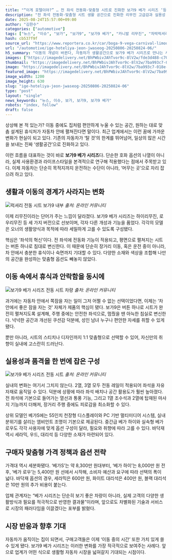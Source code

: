 ```yaml
---
title: "“이게 호텔이야?” … 전 좌석 전동화·맞춤형 시트로 진화한 보가9 베가 시리즈 ‘등장’"
description: "전 좌석 전동화·맞춤형 시트 생활 공간으로 진화한 리무진 고급감과 실용성 모두 잡았다 ..."
date: 2025-08-24T15:57:00+09:00
author: "김한수"
categories: ["automotive"]
tags: ["뉴스", "이슈", "보가", "보가9", "보가9 베가", "카니발 리무진", "차박럭셔리혁명", "프리미엄모빌리티라이프"]
hash: cb537f9f
source_url: "https://www.reportera.co.kr/car/boga-9-vega-carnival-limousine/"
url: "/automotive/ige-hoteliya-jeon-jwaseog-20250806-20250824-06/"
h5_summary: "이동의 개념이 바뀐다, 자동차가 생활공간으로 보가9 베가 시리즈로 만나는 새로운 리무진 경험"
images: ["https://imagedelivery.net/BhPWbivJAhTvor9c-8lV2w/fde3d488-c709-42f2-092c-ab8961668900/public", "https://imagedelivery.net/BhPWbivJAhTvor9c-8lV2w/cd430e00-df9f-46d5-430f-a71cff68aa00/public", "https://imagedelivery.net/BhPWbivJAhTvor9c-8lV2w/7ba993c7-018e-486f-2c61-9b9ca6ad4100/public", "https://imagedelivery.net/BhPWbivJAhTvor9c-8lV2w/1ebee65b-0ea0-41b6-a89d-39e142c26c00/public"]
thumbnail: "https://imagedelivery.net/BhPWbivJAhTvor9c-8lV2w/7ba993c7-018e-486f-2c61-9b9ca6ad4100/public"
image: "https://imagedelivery.net/BhPWbivJAhTvor9c-8lV2w/7ba993c7-018e-486f-2c61-9b9ca6ad4100/public"
featured_image: "https://imagedelivery.net/BhPWbivJAhTvor9c-8lV2w/7ba993c7-018e-486f-2c61-9b9ca6ad4100/public"
image_width: 1200
image_height: 630
slug: "ige-hoteliya-jeon-jwaseog-20250806-20250824-06"
type: "post"
layout: "single"
news_keywords: "뉴스, 이슈, 보가, 보가9, 보가9 베가"
robots: "index, follow"
draft: false
---
```


상상해 본 적 있는가? 이동 중에도 집처럼 편안하게 누울 수 있는 공간, 원하는 대로 맞춤 설계된 휴식처가 자동차 안에 펼쳐진다면 말이다. 최근 업계에서는 이런 꿈에 가까운 변화가 현실이 되고 있다. 기존의 자동차가 ‘탈 것’의 한계를 뛰어넘어, 일상의 많은 시간을 보내는 진짜 ‘생활공간’으로 진화하고 있다.

이런 흐름을 대표하는 것이 바로 **보가9 베가 시리즈**다. 단순한 호화 옵션의 나열이 아니라, 실제 사용환경과 라이프스타일을 본격적으로 연구해 적용했다는 점에서 주목받고 있다. 이제 자동차는 단순히 목적지까지 운전하는 수단이 아니라, ‘머무는 곳’으로 자리 잡으려 하고 있다.

## 생활과 이동의 경계가 사라지는 변화

![럭셔리 전동 시트 보가9 내부](https://imagedelivery.net/BhPWbivJAhTvor9c-8lV2w/cd430e00-df9f-46d5-430f-a71cff68aa00/public)
*출처: 온라인 커뮤니티*


이제 리무진이라는 단어가 주는 느낌이 달라졌다. 보가9 베가 시리즈는 하이리무진, 로우리무진 등 세 가지 버전으로 선보이며, 각자 다른 개성과 기능을 품었다. 각각의 모델은 오너의 생활양식과 목적에 따라 세밀하게 고를 수 있도록 구성됐다.

핵심은 ‘좌석의 혁신’이다. 전 좌석에 전동화 기능이 적용되고, 평면으로 펼쳐지는 시트는 버튼 하나로 침대로 변신한다. 이 때문에 단순히 장거리 이동, 혹은 운전 중이 아니라, 차 안에서 충분한 휴식이나 숙면까지 기대할 수 있다. 다양한 소재와 색상을 조합해 나만의 공간을 완성하는 맞춤형 옵션도 빼놓지 않았다.

## 이동 속에서 휴식과 안락함을 동시에

![보가9 베가 시리즈 전동 시트 차량](https://imagedelivery.net/BhPWbivJAhTvor9c-8lV2w/1ebee65b-0ea0-41b6-a89d-39e142c26c00/public)
*출처: 온라인 커뮤니티*


과거에는 자동차 안에서 쪽잠을 자는 일이 그저 어쩔 수 없는 선택이었다면, 이제는 ‘차 안에서 좋은 잠을 자는 것’ 자체가 제품의 핵심이 됐다. 보가9은 버튼 하나로 시트가 완전히 펼쳐지도록 설계해, 주행 중에는 안전한 좌석으로, 멈췄을 땐 아늑한 침실로 변신한다. 넉넉한 공간과 개선된 쿠션감 덕분에, 성인 남녀 누구나 편안한 자세를 취할 수 있게 됐다.

뿐만 아니라, 시트의 스티치나 디자인까지 1:1 맞춤형으로 선택할 수 있어, 자신만의 취향이 실내에 고스란히 드러난다.

## 실용성과 품격을 한 번에 잡은 구성

![보가9 베가 시리즈 전동 시트](https://imagedelivery.net/BhPWbivJAhTvor9c-8lV2w/fde3d488-c709-42f2-092c-ab8961668900/public)
*출처: 온라인 커뮤니티*


실내의 변화는 여기서 그치지 않는다. 2열, 3열 모두 전동 레일이 적용되어 좌석을 자유자재로 움직일 수 있다. 덕분에 상황에 따라 좌석 배치나 공간 활용도가 훨씬 높아졌다. 전 좌석에 기본으로 들어가는 열선과 통풍 기능, 그리고 1열 조수석과 2열에 탑재된 마사지 기능까지 더해져, 장거리 주행 중에도 피로감을 최소화할 수 있다.

상위 모델인 베가S에는 55인치 천장형 디스플레이와 PC 기반 멀티미디어 시스템, 실내 분위기를 살리는 앰비언트 조명이 기본으로 제공된다. 중간급 베가 하이와 실속형 베가 로우도 각각 사용자에 맞게 옵션 구성이 달라, 필요와 취향에 따라 고를 수 있다. 바닥재 역시 세라믹, 우드, 대리석 등 다양한 소재가 마련되어 있다.

## 구매자 맞춤형 가격 정책과 옵션 전략

가격대 역시 세분화됐다. ‘베가S’는 약 8,300만 원대부터, ‘베가 하이’는 8,000만 원 전후, ‘베가 로우’는 5,400만 원 선에서 시작해, 소비자 예산과 요구에 따라 선택의 폭이 넓다. 바닥재 옵션의 경우, 세라믹은 600만 원, 화이트 대리석은 400만 원, 블랙 대리석은 10만 원의 추가 비용이 붙는다.

업체 관계자는 “베가 시리즈는 단순히 보기 좋은 차량이 아니라, 실제 고객의 다양한 생활방식과 필요를 적극적으로 반영한 결과물”이라며, 앞으로도 차별화된 기술과 서비스로 시장의 패러다임을 이끌겠다는 포부를 밝혔다.

## 시장 반응과 향후 기대

자동차가 움직이는 집이 되면서, 구매고객들은 이제 ‘이동 중의 시간’ 또한 가치 있게 쓸 수 있게 됐다. 보가9 베가 시리즈는 이러한 변화를 가장 적극적으로 보여주는 사례다. 앞으로 업계가 어떤 식으로 생활형 자동차 시장을 넓혀갈지 기대되는 시점이다.
